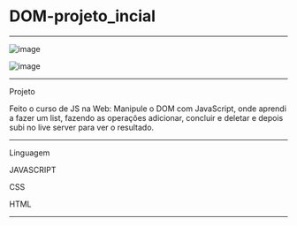 # DOM-projeto_incial
******************************************************************
![image](https://user-images.githubusercontent.com/72118415/196034501-47846d18-9f2b-4e84-8ef9-54fad3557fde.png)

![image](https://user-images.githubusercontent.com/72118415/196034653-ef9ea106-6849-4734-9f43-ead9c290feac.png)


***********************************************************************
Projeto 


Feito o curso de JS na Web: Manipule o DOM com JavaScript, onde aprendi a 
fazer um list, fazendo as operações adicionar, concluir e  deletar e depois subi 
no live server para ver o resultado. 
************************************************************************
Linguagem


JAVASCRIPT

CSS

HTML
************************************************************************

